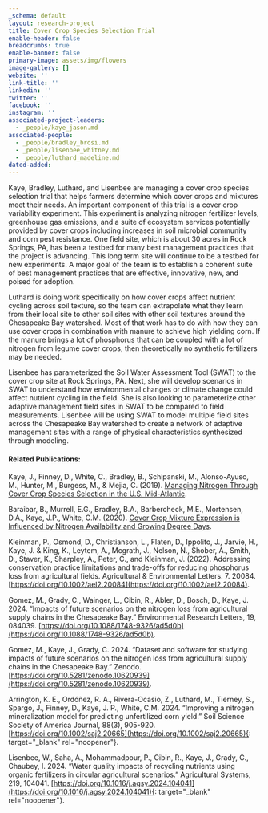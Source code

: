 ```yaml
---
_schema: default
layout: research-project
title: Cover Crop Species Selection Trial
enable-header: false
breadcrumbs: true
enable-banner: false
primary-image: assets/img/flowers
image-gallery: []
website: ''
link-title: ''
linkedin: ''
twitter: ''
facebook: ''
instagram: ''
associated-project-leaders:
  - _people/kaye_jason.md
associated-people:
  - _people/bradley_brosi.md
  - _people/lisenbee_whitney.md
  - _people/luthard_madeline.md
dated-added:
---
```

Kaye, Bradley, Luthard, and Lisenbee are managing a cover crop species selection trial that helps farmers determine which cover crops and mixtures meet their needs. An important component of this trial is a cover crop variability experiment. This experiment is analyzing nitrogen fertilizer levels, greenhouse gas emissions, and a suite of ecosystem services potentially provided by cover crops including increases in soil microbial community and corn pest resistance. One field site, which is about 30 acres in Rock Springs, PA, has been a testbed for many best management practices that the project is advancing. This long term site will continue to be a testbed for new experiments. A major goal of the team is to establish a coherent suite of best management practices that are effective, innovative, new, and poised for adoption.

Luthard is doing work specifically on how cover crops affect nutrient cycling across soil texture, so the team can extrapolate what they learn from their local site to other soil sites with other soil textures around the Chesapeake Bay watershed. Most of that work has to do with how they can use cover crops in combination with manure to achieve high yielding corn. If the manure brings a lot of phosphorus that can be coupled with a lot of nitrogen from legume cover crops, then theoretically no synthetic fertilizers may be needed.

Lisenbee has parameterized the Soil Water Assessment Tool (SWAT) to the cover crop site at Rock Springs, PA. Next, she will develop scenarios in SWAT to understand how environmental changes or climate change could affect nutrient cycling in the field. She is also looking to parameterize other adaptive management field sites in SWAT to be compared to field measurements. Lisenbee will be using SWAT to model multiple field sites across the Chesapeake Bay watershed to create a network of adaptive management sites with a range of physical characteristics synthesized through modeling.

#### Related Publications:

Kaye, J., Finney, D., White, C., Bradley, B., Schipanski, M., Alonso-Ayuso, M., Hunter, M., Burgess, M., & Mejia, C. (2019). [Managing Nitrogen Through Cover Crop Species Selection in the U.S. Mid-Atlantic](https://doi.org/10.1371/journal.pone.0215448).

Baraibar, B., Murrell, E.G., Bradley, B.A., Barbercheck, M.E., Mortensen, D.A., Kaye, J.P., White, C.M. (2020). [Cover Crop Mixture Expression is Influenced by Nitrogen Availability and Growing Degree Days](https://doi.org/10.1371/journal.pone.0235868).

Kleinman, P., Osmond, D., Christianson, L., Flaten, D., Ippolito, J., Jarvie, H., Kaye, J. & King, K., Leytem, A., Mcgrath, J., Nelson, N., Shober, A., Smith, D., Staver, K., Sharpley, A., Peter, C., and Kleinman, J. (2022). Addressing conservation practice limitations and trade-offs for reducing phosphorus loss from agricultural fields. Agricultural & Environmental Letters. 7. 20084. [https://doi.org/10.1002/ael2.20084](https://doi.org/10.1002/ael2.20084).

Gomez, M., Grady, C., Wainger, L., Cibin, R., Abler, D., Bosch, D., Kaye, J. 2024. “Impacts of future scenarios on the nitrogen loss from agricultural supply chains in the Chesapeake Bay.” Environmental Research Letters, 19, 084039. [https://doi.org/10.1088/1748-9326/ad5d0b](https://doi.org/10.1088/1748-9326/ad5d0b).

Gomez, M., Kaye, J., Grady, C. 2024. “Dataset and software for studying impacts of future scenarios on the nitrogen loss from agricultural supply chains in the Chesapeake Bay.” Zenodo. [https://doi.org/10.5281/zenodo.10620939](https://doi.org/10.5281/zenodo.10620939).&nbsp;

Arrington, K. E., Ordóñez, R. A., Rivera-Ocasio, Z., Luthard, M., Tierney, S., Spargo, J., Finney, D., Kaye, J. P., White, C.M. 2024. “Improving a nitrogen mineralization model for predicting unfertilized corn yield.” Soil Science Society of America Journal, 88(3), 905-920. [https://doi.org/10.1002/saj2.20665](https://doi.org/10.1002/saj2.20665){: target="_blank" rel="noopener"}.&nbsp;

Lisenbee, W., Saha, A., Mohammadpour, P., Cibin, R., Kaye, J., Grady, C., Chaubey, I. 2024. “Water quality impacts of recycling nutrients using organic fertilizers in circular agricultural scenarios.” Agricultural Systems, 219, 104041. [https://doi.org/10.1016/j.agsy.2024.104041](https://doi.org/10.1016/j.agsy.2024.104041){: target="_blank" rel="noopener"}.&nbsp;
